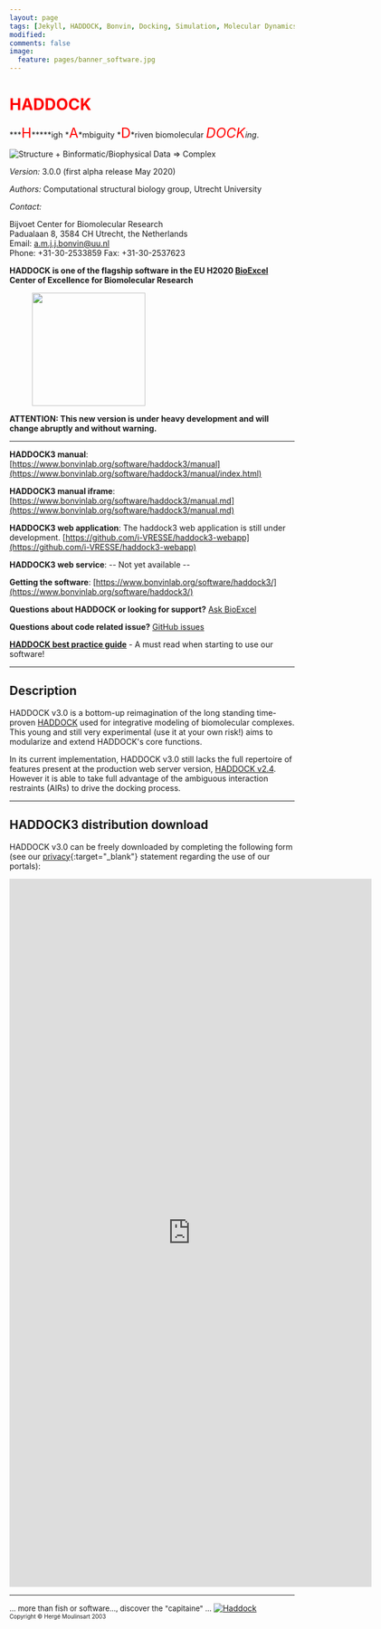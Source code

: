 ```yaml
---
layout: page
tags: [Jekyll, HADDOCK, Bonvin, Docking, Simulation, Molecular Dynamics, Structural Biology, Computational Biology, Modelling, Protein Structure]
modified:
comments: false
image:
  feature: pages/banner_software.jpg
---
```


# <font color="RED">HADDOCK</font>

***<font size="+2" color="RED">H</font>*****igh *<font size="+2" color="RED">A</font>*mbiguity *<font size="+2" color="RED">D</font>*riven biomolecular *<font size="+2" color="RED">DOCK</font>*ing**.


![Structure + Binformatic/Biophysical Data => Complex](/images/HADDOCK3-logo.png)  

_Version:_ 3.0.0 (first alpha release May 2020)  

_Authors:_ Computational structural biology group, Utrecht University  

_Contact:_

Bijvoet Center for Biomolecular Research<BR>
Padualaan 8, 3584 CH Utrecht, the Netherlands<BR>
Email: a.m.j.j.bonvin@uu.nl<BR>
Phone: +31-30-2533859
Fax: +31-30-2537623

**HADDOCK is one of the flagship software in the EU H2020 [BioExcel](https://www.bioexcel.eu) Center of Excellence for Biomolecular Research [<figure >
<img src="/images/posts/Logo_bioexcel.png" width="200"> </figure> ](https://www.bioexcel.eu)**


**ATTENTION: This new version is under heavy development and will change abruptly and without warning.**


* * *

**HADDOCK3 manual**: [https://www.bonvinlab.org/software/haddock3/manual](https://www.bonvinlab.org/software/haddock3/manual/index.html)

**HADDOCK3 manual iframe**: [https://www.bonvinlab.org/software/haddock3/manual.md](https://www.bonvinlab.org/software/haddock3/manual.md)

**HADDOCK3 web application**:  The haddock3 web application is still under development. [https://github.com/i-VRESSE/haddock3-webapp](https://github.com/i-VRESSE/haddock3-webapp)

**HADDOCK3 web service**:  -- Not yet available --

**Getting the software**:  [https://www.bonvinlab.org/software/haddock3/](https://www.bonvinlab.org/software/haddock3/)

**Questions about HADDOCK or looking for support?**  [Ask BioExcel](https://ask.bioexcel.eu)

**Questions about code related issue?**  [GitHub issues](https://github.com/haddocking/haddock3/issues)

[**HADDOCK best practice guide**](/software/bpg) - A must read when starting to use our software!

* * *

## Description

HADDOCK v3.0 is a bottom-up reimagination of the long standing time-proven [HADDOCK](/software/haddock2.2) used for integrative modeling of biomolecular complexes.
This young and still very experimental (use it at your own risk!) aims to modularize and extend HADDOCK's core functions.

In its current implementation, HADDOCK v3.0 still lacks the full repertoire of features present at the production web server version, [HADDOCK v2.4](https://wenmr.science.uu.nl/haddock2.4/).
However it is able to take full advantage of the ambiguous interaction restraints (AIRs) to drive the docking process.

* * *

## HADDOCK3 distribution download

HADDOCK v3.0 can be freely downloaded by completing the following form (see our [privacy](https://wenmr.science.uu.nl/privacy){:target="_blank"} statement regarding the use of our portals):

<iframe src="https://docs.google.com/forms/d/e/1FAIpQLScDcd0rWtuzJ_4nftkDAHoLVwr1IAVwNJGhbaZdTYZ4vWu25w/viewform?embedded=true" width="640" height="1252" frameborder="0" marginheight="0" marginwidth="0">Loading…</iframe>




<hr>

<font size="-1">... more than fish or software..., discover the "capitaine" ...</font> <a href="https://en.wikipedia.org/wiki/Captain_Haddock" style="border-bottom: none;"><img src="/software/haddock2.2/haddock.gif" alt="Haddock"></a>  
<font size="-2">Copyright © Hergé Moulinsart 2003</font>
